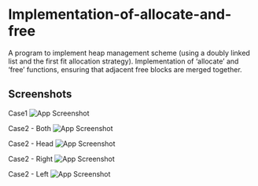 # Implementation-of-allocate-and-free

A program to implement heap management scheme (using a doubly linked list and the first fit allocation strategy).
Implementation of ‘allocate’ and ‘free’ functions, ensuring that adjacent free blocks are merged together.


## Screenshots

Case1
![App Screenshot](https://drive.google.com/file/d/1hUEpUdRtCG4xUaGfQ6ydoU8SeRM1dLvO/view?usp=sharing)

Case2 - Both
![App Screenshot](https://drive.google.com/file/d/1KGSqCUXLv-MMqkjl97lNwh0j938796EP/view?usp=sharing)

Case2 - Head
![App Screenshot](https://drive.google.com/file/d/1Wyvx6Az57d4otYDUPt4KB9_h7Sdf_zNb/view?usp=sharing)

Case2 - Right
![App Screenshot](https://drive.google.com/file/d/1bXjAPuhqc34QA8lejU_ARJfauTPyrN5L/view?usp=sharing)

Case2 - Left
![App Screenshot](https://drive.google.com/file/d/1B4zJUZRPytSXkp9EluzkZ7a0jgZNkUpA/view?usp=sharing)
